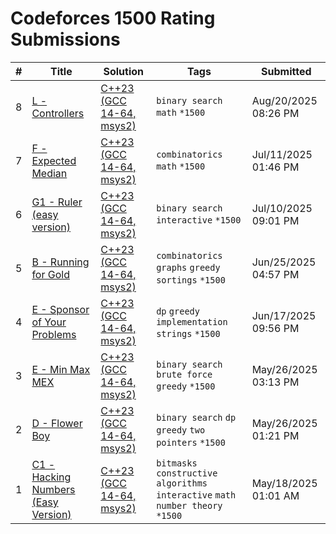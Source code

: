 # Codeforces 1500 Rating Submissions

| # | Title | Solution | Tags | Submitted |
|:-:|-------|----------|------|-----------|
| 8 | [L - Controllers](https://codeforces.com/contest/1776/problem/L) | [C++23 (GCC 14-64, msys2)](https://codeforces.com/contest/1776/submission/334683174) | `binary search` `math` `*1500` | Aug/20/2025 08:26 PM |
| 7 | [F - Expected Median](https://codeforces.com/contest/1999/problem/F) | [C++23 (GCC 14-64, msys2)](https://codeforces.com/contest/1999/submission/328491325) | `combinatorics` `math` `*1500` | Jul/11/2025 01:46 PM |
| 6 | [G1 - Ruler (easy version)](https://codeforces.com/contest/1999/problem/G1) | [C++23 (GCC 14-64, msys2)](https://codeforces.com/contest/1999/submission/328402221) | `binary search` `interactive` `*1500` | Jul/10/2025 09:01 PM |
| 5 | [B - Running for Gold](https://codeforces.com/contest/1552/problem/B) | [C++23 (GCC 14-64, msys2)](https://codeforces.com/contest/1552/submission/326000180) | `combinatorics` `graphs` `greedy` `sortings` `*1500` | Jun/25/2025 04:57 PM |
| 4 | [E - Sponsor of Your Problems](https://codeforces.com/contest/2121/problem/E) | [C++23 (GCC 14-64, msys2)](https://codeforces.com/contest/2121/submission/324904556) | `dp` `greedy` `implementation` `strings` `*1500` | Jun/17/2025 09:56 PM |
| 3 | [E - Min Max MEX](https://codeforces.com/contest/2093/problem/E) | [C++23 (GCC 14-64, msys2)](https://codeforces.com/contest/2093/submission/321352574) | `binary search` `brute force` `greedy` `*1500` | May/26/2025 03:13 PM |
| 2 | [D - Flower Boy](https://codeforces.com/contest/2106/problem/D) | [C++23 (GCC 14-64, msys2)](https://codeforces.com/contest/2106/submission/321338987) | `binary search` `dp` `greedy` `two pointers` `*1500` | May/26/2025 01:21 PM |
| 1 | [C1 - Hacking Numbers (Easy Version)](https://codeforces.com/contest/2109/problem/C1) | [C++23 (GCC 14-64, msys2)](https://codeforces.com/contest/2109/submission/320149493) | `bitmasks` `constructive algorithms` `interactive` `math` `number theory` `*1500` | May/18/2025 01:01 AM |